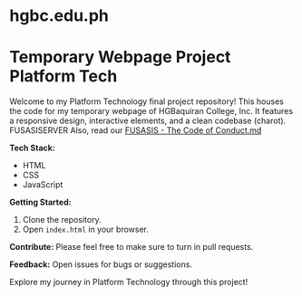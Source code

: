 # hgbc.edu.ph
# Temporary Webpage Project Platform Tech

Welcome to my Platform Technology final project repository! This houses the code for my temporary webpage of HGBaquiran College, Inc. It features a responsive design, interactive elements, and a clean codebase (charot). FUSASISERVER
Also, read our [FUSASIS - The Code of Conduct.md](https://github.com/jesusdiazjess/hgbc.edu.ph?tab=coc-ov-file)

**Tech Stack:**
- HTML
- CSS
- JavaScript

**Getting Started:**
1. Clone the repository.
2. Open `index.html` in your browser.

**Contribute:**
Please feel free to make sure to turn in pull requests.

**Feedback:**
Open issues for bugs or suggestions.

Explore my journey in Platform Technology through this project!
